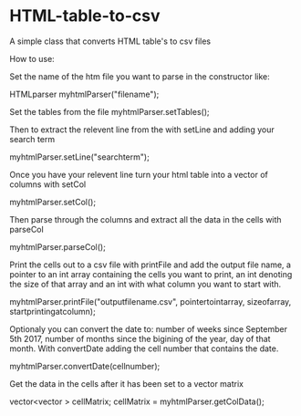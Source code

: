 # HTML-table-to-csv
A simple class that converts HTML table's to csv files


How to use:

Set the name of the htm file you want to parse in the constructor like:

HTMLparser myhtmlParser("filename");

Set the tables from the file
myhtmlParser.setTables();

Then to extract the relevent line from the with setLine and adding your search term

myhtmlParser.setLine("searchterm");

Once you have your relevent line turn your html table into a vector of columns with setCol

myhtmlParser.setCol();

Then parse through the columns and extract all the data in the cells with parseCol

myhtmlParser.parseCol();

Print the cells out to a csv file with printFile and add the output file name, a pointer to an int array containing the cells you want to print, an int denoting the size of that array and an int with what column you want to start with.

myhtmlParser.printFile("outputfilename.csv", pointertointarray, sizeofarray, startprintingatcolumn);

Optionaly you can convert the date to: number of weeks since September 5th 2017, number of months since the bigining of the year, day of that month. With convertDate adding the cell number that contains the date.

myhtmlParser.convertDate(cellnumber);

Get the data in the cells after it has been set to a vector matrix

vector<vector<string> > cellMatrix;
cellMatrix = myhtmlParser.getColData();
